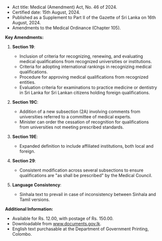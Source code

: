 - Act title: Medical (Amendment) Act, No. 46 of 2024.
- Certified date: 15th August, 2024.
- Published as a Supplement to Part II of the Gazette of Sri Lanka on 16th August, 2024.
- Amendments to the Medical Ordinance (Chapter 105).

**Key Amendments:**
1. **Section 19**:
   - Inclusion of criteria for recognizing, renewing, and evaluating medical qualifications from recognized universities or institutions.
   - Criteria for adopting international rankings in recognizing medical qualifications.
   - Procedure for approving medical qualifications from recognized entities.
   - Evaluation criteria for examinations to practice medicine or dentistry in Sri Lanka for Sri Lankan citizens holding foreign qualifications.

2. **Section 19C**:
   - Addition of a new subsection (2A) involving comments from universities referred to a committee of medical experts.
   - Minister can order the cessation of recognition for qualifications from universities not meeting prescribed standards.

3. **Section 19E**:
   - Expanded definition to include affiliated institutions, both local and foreign.

4. **Section 29**:
   - Consistent modification across several subsections to ensure qualifications are "as shall be prescribed" by the Medical Council.

5. **Language Consistency**:
   - Sinhala text to prevail in case of inconsistency between Sinhala and Tamil versions.

**Additional Information:**
- Available for Rs. 12.00, with postage of Rs. 150.00.
- Downloadable from www.documents.gov.lk.
- English text purchasable at the Department of Government Printing, Colombo.